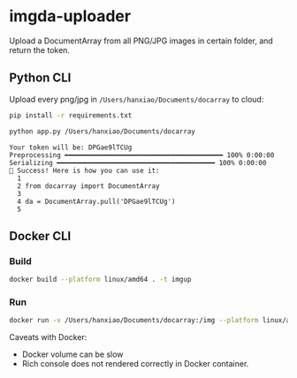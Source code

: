 # imgda-uploader

Upload a DocumentArray from all PNG/JPG images in certain folder, and return the token.   

## Python CLI

Upload every png/jpg in `/Users/hanxiao/Documents/docarray` to cloud:

```bash
pip install -r requirements.txt

python app.py /Users/hanxiao/Documents/docarray
```

```text
Your token will be: DPGae9lTCUg
Preprocessing ━━━━━━━━━━━━━━━━━━━━━━━━━━━━━━━━━━━━━━━━ 100% 0:00:00
Serializing ━━━━━━━━━━━━━━━━━━━━━━━━━━━━━━━━━━━━━━━━ 100% 0:00:00
🎉 Success! Here is how you can use it:
  1
  2 from docarray import DocumentArray
  3
  4 da = DocumentArray.pull('DPGae9lTCUg')
  5
```


## Docker CLI

### Build
```bash
docker build --platform linux/amd64 . -t imgup
```

### Run
```bash
docker run -v /Users/hanxiao/Documents/docarray:/img --platform linux/amd64 imgup /img
```

Caveats with Docker:
- Docker volume can be slow
- Rich console does not rendered correctly in Docker container.

